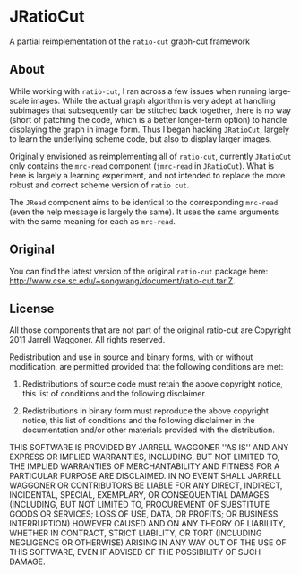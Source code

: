 # JRatioCut

A partial reimplementation of the `ratio-cut` graph-cut framework

## About

While working with `ratio-cut`, I ran across a few issues when running
large-scale images. While the actual graph algorithm is very adept at
handling subimages that subsequently can be stitched back together,
there is no way (short of patching the code, which is a better
longer-term option) to handle displaying the graph in image form. Thus
I began hacking `JRatioCut`, largely to learn the underlying scheme
code, but also to display larger images.

Originally envisioned as reimplementing all of `ratio-cut`, currently
`JRatioCut` only contains the `mrc-read` component (`jmrc-read` in
`JRatioCut`). What is here is largely a learning experiment, and not
intended to replace the more robust and correct scheme version of
`ratio cut`.

The `JRead` component aims to be identical to the corresponding
`mrc-read` (even the help message is largely the same). It uses the
same arguments with the same meaning for each as `mrc-read`.

## Original

You can find the latest version of the original `ratio-cut` package
here: <http://www.cse.sc.edu/~songwang/document/ratio-cut.tar.Z>.

## License

All those components that are not part of the original ratio-cut are
Copyright 2011 Jarrell Waggoner. All rights reserved.

Redistribution and use in source and binary forms, with or without
modification, are permitted provided that the following conditions are
met:

   1. Redistributions of source code must retain the above copyright
      notice, this list of conditions and the following disclaimer.

   2. Redistributions in binary form must reproduce the above
      copyright notice, this list of conditions and the following
      disclaimer in the documentation and/or other materials provided
      with the distribution.

THIS SOFTWARE IS PROVIDED BY JARRELL WAGGONER ''AS IS'' AND ANY
EXPRESS OR IMPLIED WARRANTIES, INCLUDING, BUT NOT LIMITED TO, THE
IMPLIED WARRANTIES OF MERCHANTABILITY AND FITNESS FOR A PARTICULAR
PURPOSE ARE DISCLAIMED. IN NO EVENT SHALL JARRELL WAGGONER OR
CONTRIBUTORS BE LIABLE FOR ANY DIRECT, INDIRECT, INCIDENTAL, SPECIAL,
EXEMPLARY, OR CONSEQUENTIAL DAMAGES (INCLUDING, BUT NOT LIMITED TO,
PROCUREMENT OF SUBSTITUTE GOODS OR SERVICES; LOSS OF USE, DATA, OR
PROFITS; OR BUSINESS INTERRUPTION) HOWEVER CAUSED AND ON ANY THEORY OF
LIABILITY, WHETHER IN CONTRACT, STRICT LIABILITY, OR TORT (INCLUDING
NEGLIGENCE OR OTHERWISE) ARISING IN ANY WAY OUT OF THE USE OF THIS
SOFTWARE, EVEN IF ADVISED OF THE POSSIBILITY OF SUCH DAMAGE.
